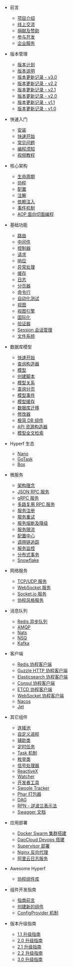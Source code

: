 * 前言

  * [项目介绍](zh-cn/README.md)
  * [线上交流](zh-cn/communication.md)
  * [捐献及赞助](zh-cn/donate.md)
  * [参与开发](zh-cn/contribute.md)
  * [企业服务](zh-cn/enterprise-service.md)

* 版本管理

  * [版本计划](zh-cn/release-planning.md)
  * [版本说明](zh-cn/versions.md)
  * [版本更新记录 - v3.0](zh-cn/changelog/changelog-v3.0.md)
  * [版本更新记录 - v2.2](zh-cn/changelog/changelog-v2.2.md)
  * [版本更新记录 - v2.1](zh-cn/changelog/changelog-v2.1.md)
  * [版本更新记录 - v2.0](zh-cn/changelog/changelog-v2.0.md)
  * [版本更新记录 - v1.1](zh-cn/changelog/changelog-v1.1.md)
  * [版本更新记录 - v1.0](zh-cn/changelog/changelog-v1.0.md)

* 快速入门

  * [安装](zh-cn/quick-start/install.md)
  * [快速开始](zh-cn/quick-start/overview.md)
  * [常见问题](zh-cn/quick-start/questions.md)
  * [编程须知](zh-cn/quick-start/important.md)
  * [视频教程](https://space.bilibili.com/1176880220/channel/seriesdetail?sid=2121560)

* 核心架构

  * [生命周期](zh-cn/lifecycle.md)
  * [协程](zh-cn/coroutine.md)
  * [配置](zh-cn/config.md)
  * [注解](zh-cn/annotation.md)
  * [依赖注入](zh-cn/di.md)
  * [事件机制](zh-cn/event.md)
  * [AOP 面向切面编程](zh-cn/aop.md)

* 基础功能

  * [路由](zh-cn/router.md)
  * [中间件](zh-cn/middleware/middleware.md)
  * [控制器](zh-cn/controller.md)
  * [请求](zh-cn/request.md)
  * [响应](zh-cn/response.md)
  * [异常处理](zh-cn/exception-handler.md)
  * [缓存](zh-cn/cache.md)
  * [日志](zh-cn/logger.md)
  * [分页器](zh-cn/paginator.md)
  * [命令行](zh-cn/command.md)
  * [自动化测试](zh-cn/testing.md)
  * [视图](zh-cn/view.md)
  * [视图引擎](zh-cn/view-engine.md)
  * [国际化](zh-cn/translation.md)
  * [验证器](zh-cn/validation.md)
  * [Session 会话管理](zh-cn/session.md)
  * [文件系统](zh-cn/filesystem.md)

* 数据库模型

  * [快速开始](zh-cn/db/quick-start.md)
  * [查询构造器](zh-cn/db/querybuilder.md)
  * [模型](zh-cn/db/model.md)
  * [创建脚本](zh-cn/db/gen.md)
  * [模型关系](zh-cn/db/relationship.md)
  * [查询分页](zh-cn/db/paginator.md)
  * [模型事件](zh-cn/db/event.md)
  * [模型缓存](zh-cn/db/model-cache.md)
  * [数据库迁移](zh-cn/db/migration.md)
  * [修改器](zh-cn/db/mutators.md)
  * [极简 DB 组件](zh-cn/db/db.md)
  * [API 资源构造器](zh-cn/db/resource.md)
  * [模型全文检索](zh-cn/scout.md)

* Hyperf 生态

  * [Nano](https://github.com/hyperf/nano)
  * [GoTask](https://github.com/hyperf/gotask)
  * [Box](zh-cn/eco/box.md)

* 微服务

  * [架构理念](zh-cn/microservice.md)
  * [JSON RPC 服务](zh-cn/json-rpc.md)
  * [gRPC 服务](zh-cn/grpc.md)
  * [多路复用 RPC 服务](zh-cn/rpc-multiplex.md) 
  * [服务注册](zh-cn/service-register.md)
  * [服务重试](zh-cn/retry.md)
  * [服务熔断及降级](zh-cn/circuit-breaker.md)
  * [服务限流](zh-cn/rate-limit.md)
  * [配置中心](zh-cn/config-center.md)
  * [调用链追踪](zh-cn/tracer.md)
  * [服务监控](zh-cn/metric.md)
  * [分布式事务](zh-cn/distributed-transaction.md)
  * [Snowflake](zh-cn/snowflake.md)

* 网络服务

  * [TCP/UDP 服务](zh-cn/tcp-server.md)
  * [WebSocket 服务](zh-cn/websocket-server.md)
  * [Socket.io 服务](zh-cn/socketio-server.md)
  * [协程风格服务](zh-cn/coroutine-server.md)

* 消息队列

  * [Redis 异步队列](zh-cn/async-queue.md)
  * [AMQP](zh-cn/amqp.md)
  * [Nats](zh-cn/nats.md)
  * [NSQ](zh-cn/nsq.md)
  * [Kafka](zh-cn/kafka.md)

* 客户端

  * [Redis 协程客户端](zh-cn/redis.md)
  * [Guzzle HTTP 协程客户端](zh-cn/guzzle.md)
  * [Elasticsearch 协程客户端](zh-cn/elasticsearch.md)
  * [Consul 协程客户端](zh-cn/consul.md)
  * [ETCD 协程客户端](zh-cn/etcd.md)
  * [WebSocket 协程客户端](zh-cn/websocket-client.md)
  * [Nacos](zh-cn/nacos.md)
  * [Jet](zh-cn/jet.md)

* 其它组件

  * [连接池](zh-cn/pool.md)
  * [自定义进程](zh-cn/process.md)
  * [辅助类](zh-cn/utils.md)
  * [定时任务](zh-cn/crontab.md)
  * [Task 机制](zh-cn/task.md)
  * [枚举类](zh-cn/constants.md)
  * [信号处理器](zh-cn/signal.md)
  * [ReactiveX](zh-cn/reactive-x.md)
  * [Watcher](zh-cn/watcher.md)
  * [开发者工具](zh-cn/devtool.md)
  * [Swoole Tracker](zh-cn/swoole-tracker.md)
  * [Phar 打包器](zh-cn/phar.md)
  * [DAG](zh-cn/dag.md)
  * [RPN - 逆波兰表示法](zh-cn/rpn.md)
  * [Swagger 文档](zh-cn/swagger.md)

* 应用部署

  * [Docker Swarm 集群搭建](zh-cn/tutorial/docker-swarm.md)
  * [DaoCloud Devops 搭建](zh-cn/tutorial/daocloud.md)
  * [Supervisor 部署](zh-cn/tutorial/supervisor.md)
  * [Nginx 反向代理](zh-cn/tutorial/nginx.md)
  * [阿里云日志服务](zh-cn/tutorial/aliyun-logger.md)

* Awesome Hyperf

  * [协程组件库](zh-cn/awesome-components.md)

* 组件开发指南

  * [指南前言](zh-cn/component-guide/intro.md)
  * [创建新的组件](zh-cn/component-guide/create.md)
  * [ConfigProvider 机制](zh-cn/component-guide/configprovider.md)

* 版本升级指南

  * [1.1 升级指南](zh-cn/upgrade/1.1.md)
  * [2.0 升级指南](zh-cn/upgrade/2.0.md)
  * [2.1 升级指南](zh-cn/upgrade/2.1.md)
  * [2.2 升级指南](zh-cn/upgrade/2.2.md)
  * [3.0 升级指南](zh-cn/upgrade/3.0.md)
